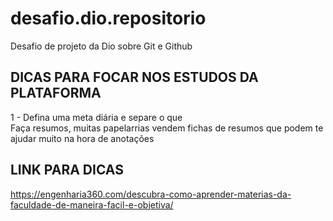# desafio.dio.repositorio
Desafio de projeto da Dio sobre Git e Github
## DICAS PARA FOCAR NOS ESTUDOS DA PLATAFORMA
1 - Defina uma meta diária e separe o que  
Faça resumos, muitas papelarrias vendem fichas de resumos que podem te ajudar muito na hora de anotações  

## LINK PARA DICAS 
https://engenharia360.com/descubra-como-aprender-materias-da-faculdade-de-maneira-facil-e-objetiva/
